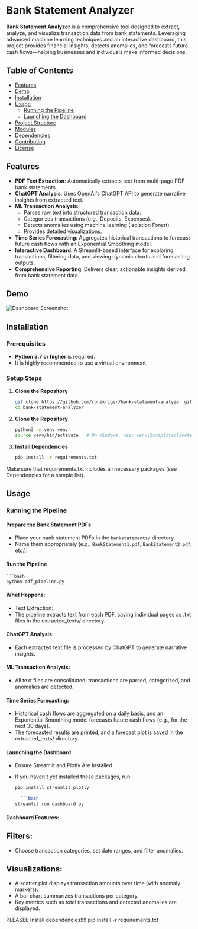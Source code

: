 # Bank Statement Analyzer


**Bank Statement Analyzer** is a comprehensive tool designed to extract, analyze, and visualize transaction data from bank statements. Leveraging advanced machine learning techniques and an interactive dashboard, this project provides financial insights, detects anomalies, and forecasts future cash flows—helping businesses and individuals make informed decisions.

## Table of Contents

- [Features](#features)
- [Demo](#demo)
- [Installation](#installation)
- [Usage](#usage)
  - [Running the Pipeline](#running-the-pipeline)
  - [Launching the Dashboard](#launching-the-dashboard)
- [Project Structure](#project-structure)
- [Modules](#modules)
- [Dependencies](#dependencies)
- [Contributing](#contributing)
- [License](#license)

## Features

- **PDF Text Extraction**: Automatically extracts text from multi-page PDF bank statements.
- **ChatGPT Analysis**: Uses OpenAI's ChatGPT API to generate narrative insights from extracted text.
- **ML Transaction Analysis**:  
  - Parses raw text into structured transaction data.  
  - Categorizes transactions (e.g., Deposits, Expenses).  
  - Detects anomalies using machine learning (Isolation Forest).  
  - Provides detailed visualizations.
- **Time Series Forecasting**: Aggregates historical transactions to forecast future cash flows with an Exponential Smoothing model.
- **Interactive Dashboard**: A Streamlit-based interface for exploring transactions, filtering data, and viewing dynamic charts and forecasting outputs.
- **Comprehensive Reporting**: Delivers clear, actionable insights derived from bank statement data.

## Demo

![Dashboard Screenshot](https://your-repo-url/dashboard_screenshot.png)

## Installation

### Prerequisites

- **Python 3.7 or higher** is required.
- It is highly recommended to use a virtual environment.

### Setup Steps

1. **Clone the Repository**

   ```bash
   git clone https://github.com/ronikriger/bank-statement-analyzer.git
   cd bank-statement-analyzer
   
2. **Clone the Repository**

   ```bash
   python3 -m venv venv
   source venv/bin/activate   # On Windows, use: venv\Scripts\activate

3. **Install Dependencies**

    ```bash
    pip install -r requirements.txt
Make sure that requirements.txt includes all necessary packages (see Dependencies for a sample list).

## Usage

### Running the Pipeline

#### Prepare the Bank Statement PDFs

- Place your bank statement PDFs in the `bankstatements/` directory.
- Name them appropriately (e.g., `BankStatement1.pdf`, `BankStatement2.pdf`, etc.).

#### Run the Pipeline
    ```bash
    python pdf_pipeline.py


#### What Happens:

- Text Extraction:
- The pipeline extracts text from each PDF, saving individual pages as .txt files in the extracted_texts/ directory.

#### ChatGPT Analysis:
- Each extracted text file is processed by ChatGPT to generate narrative insights.

#### ML Transaction Analysis:
- All text files are consolidated; transactions are parsed, categorized, and anomalies are detected.

#### Time Series Forecasting:
- Historical cash flows are aggregated on a daily basis, and an Exponential Smoothing model forecasts future cash flows (e.g., for the next 30 days).
- The forecasted results are printed, and a forecast plot is saved in the extracted_texts/ directory.

#### Launching the Dashboard:
- Ensure Streamlit and Plotly Are Installed
- If you haven't yet installed these packages, run:

    ```bash
    pip install streamlit plotly

      ```bash
    streamlit run dashboard.py

#### Dashboard Features:

## Filters:
- Choose transaction categories, set date ranges, and filter anomalies.

## Visualizations:

- A scatter plot displays transaction amounts over time (with anomaly markers).
- A bar chart summarizes transactions per category.
- Key metrics such as total transactions and detected anomalies are displayed.

PLEASEE Install dependencies!!!! 
        pip install -r requirements.txt

